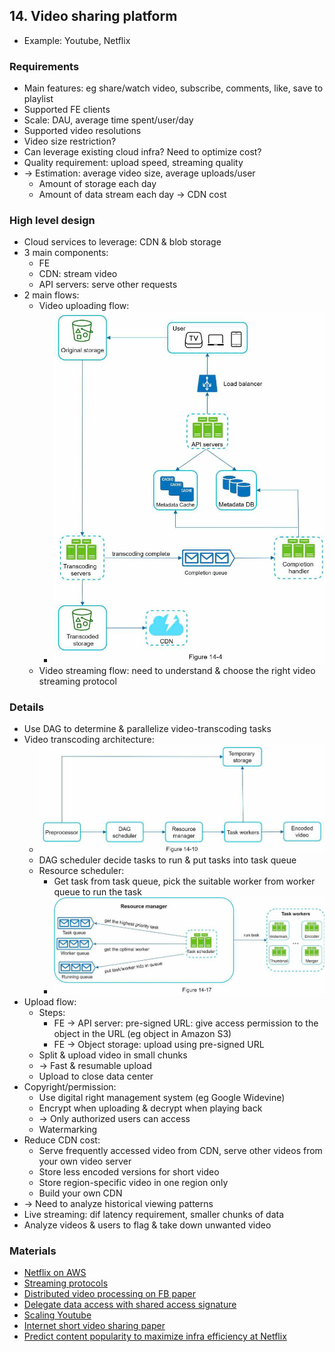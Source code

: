 ## 14. Video sharing platform
- Example: Youtube, Netflix
### Requirements
- Main features: eg share/watch video, subscribe, comments, like, save to playlist
- Supported FE clients
- Scale: DAU, average time spent/user/day
- Supported video resolutions
- Video size restriction?
- Can leverage existing cloud infra? Need to optimize cost?
- Quality requirement: upload speed, streaming quality
- -> Estimation: average video size, average uploads/user
  - Amount of storage each day
  - Amount of data stream each day -> CDN cost
### High level design
- Cloud services to leverage: CDN & blob storage
- 3 main components:
  - FE
  - CDN: stream video
  - API servers: serve other requests
- 2 main flows:
  - Video uploading flow:
    - <img src="./resources/14.4.png" width="600">
  - Video streaming flow: need to understand & choose the right video streaming protocol
### Details
- Use DAG to determine & parallelize video-transcoding tasks
- Video transcoding architecture:
  - <img src="./resources/14.10.png" width="700">
  - DAG scheduler decide tasks to run & put tasks into task queue
  - Resource scheduler:
    - Get task from task queue, pick the suitable worker from worker queue to run the task
    - <img src="./resources/14.17.png" width="700">
- Upload flow:
  - Steps:
    - FE -> API server: pre-signed URL: give access permission to the object in the URL (eg object in Amazon S3)
    - FE -> Object storage: upload using pre-signed URL
  - Split & upload video in small chunks
  - -> Fast & resumable upload
  - Upload to close data center
- Copyright/permission:
  - Use digital right management system (eg Google Widevine)
  - Encrypt when uploading & decrypt when playing back
  - -> Only authorized users can access
  - Watermarking
- Reduce CDN cost:
  - Serve frequently accessed video from CDN, serve other videos from your own video server
  - Store less encoded versions for short video
  - Store region-specific video in one region only
  - Build your own CDN
- -> Need to analyze historical viewing patterns
- Live streaming: dif latency requirement, smaller chunks of data
- Analyze videos & users to flag & take down unwanted video
### Materials
- [Netflix on AWS](https://aws.amazon.com/solutions/case-studies/netflix/)
- [Streaming protocols](https://www.dacast.com/blog/streaming-protocols/)
- [Distributed video processing on FB paper](https://www.cs.princeton.edu/~wlloyd/papers/sve-sosp17.pdf)
- [Delegate data access with shared access signature](https://docs.microsoft.com/en-us/rest/api/storageservices/delegate-access-with-shared-access-signature)
- [Scaling Youtube](https://www.youtube.com/watch?v=w5WVu624fY8)
- [Internet short video sharing paper](https://arxiv.org/pdf/0707.3670.pdf)
- [Predict content popularity to maximize infra efficiency at Netflix](https://netflixtechblog.com/content-popularity-for-open-connect-b86d56f613b)